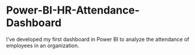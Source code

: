 # Power-BI-HR-Attendance-Dashboard
I've developed my first dashboard in Power BI to analyze the attendance of employees in an organization.
